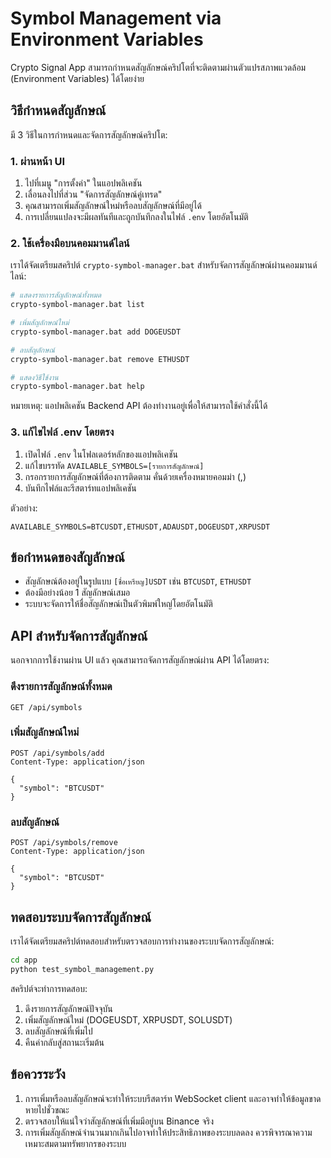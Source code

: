 # Symbol Management via Environment Variables

Crypto Signal App สามารถกำหนดสัญลักษณ์คริปโตที่จะติดตามผ่านตัวแปรสภาพแวดล้อม (Environment Variables) ได้โดยง่าย

## วิธีกำหนดสัญลักษณ์

มี 3 วิธีในการกำหนดและจัดการสัญลักษณ์คริปโต:

### 1. ผ่านหน้า UI

1. ไปที่เมนู "การตั้งค่า" ในแอปพลิเคชัน
2. เลื่อนลงไปที่ส่วน "จัดการสัญลักษณ์คู่เทรด"
3. คุณสามารถเพิ่มสัญลักษณ์ใหม่หรือลบสัญลักษณ์ที่มีอยู่ได้
4. การเปลี่ยนแปลงจะมีผลทันทีและถูกบันทึกลงในไฟล์ `.env` โดยอัตโนมัติ

### 2. ใช้เครื่องมือบนคอมมานด์ไลน์

เราได้จัดเตรียมสคริปต์ `crypto-symbol-manager.bat` สำหรับจัดการสัญลักษณ์ผ่านคอมมานด์ไลน์:

```bash
# แสดงรายการสัญลักษณ์ทั้งหมด
crypto-symbol-manager.bat list

# เพิ่มสัญลักษณ์ใหม่
crypto-symbol-manager.bat add DOGEUSDT

# ลบสัญลักษณ์
crypto-symbol-manager.bat remove ETHUSDT

# แสดงวิธีใช้งาน
crypto-symbol-manager.bat help
```

หมายเหตุ: แอปพลิเคชัน Backend API ต้องทำงานอยู่เพื่อให้สามารถใช้คำสั่งนี้ได้

### 3. แก้ไขไฟล์ .env โดยตรง

1. เปิดไฟล์ `.env` ในโฟลเดอร์หลักของแอปพลิเคชัน
2. แก้ไขบรรทัด `AVAILABLE_SYMBOLS=[รายการสัญลักษณ์]`
3. กรอกรายการสัญลักษณ์ที่ต้องการติดตาม คั่นด้วยเครื่องหมายคอมม่า (,)
4. บันทึกไฟล์และรีสตาร์ทแอปพลิเคชัน

ตัวอย่าง:
```
AVAILABLE_SYMBOLS=BTCUSDT,ETHUSDT,ADAUSDT,DOGEUSDT,XRPUSDT
```

## ข้อกำหนดของสัญลักษณ์

- สัญลักษณ์ต้องอยู่ในรูปแบบ `[ชื่อเหรียญ]USDT` เช่น `BTCUSDT`, `ETHUSDT`
- ต้องมีอย่างน้อย 1 สัญลักษณ์เสมอ
- ระบบจะจัดการให้ชื่อสัญลักษณ์เป็นตัวพิมพ์ใหญ่โดยอัตโนมัติ

## API สำหรับจัดการสัญลักษณ์

นอกจากการใช้งานผ่าน UI แล้ว คุณสามารถจัดการสัญลักษณ์ผ่าน API ได้โดยตรง:

### ดึงรายการสัญลักษณ์ทั้งหมด

```
GET /api/symbols
```

### เพิ่มสัญลักษณ์ใหม่

```
POST /api/symbols/add
Content-Type: application/json

{
  "symbol": "BTCUSDT"
}
```

### ลบสัญลักษณ์

```
POST /api/symbols/remove
Content-Type: application/json

{
  "symbol": "BTCUSDT"
}
```

## ทดสอบระบบจัดการสัญลักษณ์

เราได้จัดเตรียมสคริปต์ทดสอบสำหรับตรวจสอบการทำงานของระบบจัดการสัญลักษณ์:

```bash
cd app
python test_symbol_management.py
```

สคริปต์จะทำการทดสอบ:
1. ดึงรายการสัญลักษณ์ปัจจุบัน
2. เพิ่มสัญลักษณ์ใหม่ (DOGEUSDT, XRPUSDT, SOLUSDT)
3. ลบสัญลักษณ์ที่เพิ่มไป
4. คืนค่ากลับสู่สถานะเริ่มต้น

## ข้อควรระวัง

1. การเพิ่มหรือลบสัญลักษณ์จะทำให้ระบบรีสตาร์ท WebSocket client และอาจทำให้ข้อมูลขาดหายไปชั่วขณะ
2. ตรวจสอบให้แน่ใจว่าสัญลักษณ์ที่เพิ่มมีอยู่บน Binance จริง
3. การเพิ่มสัญลักษณ์จำนวนมากเกินไปอาจทำให้ประสิทธิภาพของระบบลดลง ควรพิจารณาความเหมาะสมตามทรัพยากรของระบบ
